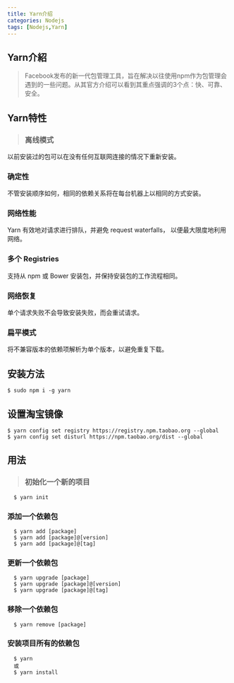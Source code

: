 ```yaml
---
title: Yarn介绍
categories: Nodejs
tags: [Nodejs,Yarn]
---
```

## Yarn介紹
>Facebook发布的新一代包管理工具，旨在解决以往使用npm作为包管理会遇到的一些问题。从其官方介绍可以看到其重点强调的3个点：快、可靠、安全。

## Yarn特性
> ### 离线模式
以前安装过的包可以在没有任何互联网连接的情况下重新安装。
### 确定性
不管安装顺序如何，相同的依赖关系将在每台机器上以相同的方式安装。
### 网络性能
Yarn 有效地对请求进行排队，并避免 request waterfalls， 以便最大限度地利用网络。
### 多个 Registries
支持从 npm 或 Bower 安装包，并保持安装包的工作流程相同。
### 网络恢复
单个请求失败不会导致安装失败，而会重试请求。
### 扁平模式
将不兼容版本的依赖项解析为单个版本，以避免重复下载。

## 安装方法
>     
    $ sudo npm i -g yarn

## 设置淘宝镜像
>    
    $ yarn config set registry https://registry.npm.taobao.org --global
    $ yarn config set disturl https://npm.taobao.org/dist --global


## 用法
> ### 初始化一个新的项目
      $ yarn init
  ### 添加一个依赖包
      $ yarn add [package]
      $ yarn add [package]@[version]
      $ yarn add [package]@[tag]
  ### 更新一个依赖包
      $ yarn upgrade [package]
      $ yarn upgrade [package]@[version]
      $ yarn upgrade [package]@[tag]
  ### 移除一个依赖包
      $ yarn remove [package]
  ### 安装项目所有的依赖包
      $ yarn
      或
      $ yarn install

